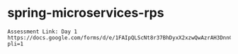 # spring-microservices-rps


    Assessment Link: Day 1 
    https://docs.google.com/forms/d/e/1FAIpQLScNt8r37BhDyxX2xzwQwAzrAH3DnnCGizUsXG7SAgCGC5hx_w/viewform?pli=1